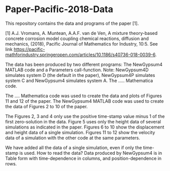 # Paper-Pacific-2018-Data
This repository contains the data and programs of the paper [1].

[1] A.J. Vromans, A. Muntean, A.A.F. van de Ven, A mixture theory-based concrete corrosion model coupling chemical reactions, diffusion and mechanics, (2018), Pacific Journal of Mathematics for Industry, 10:5. See link https://pacific-mathforindustry.springeropen.com/articles/10.1186/s40736-018-0039-6.

The data has been produced by two different programs: The NewGypsum4 MATLAB code and a Parameters call-function. Note: NewGypsum4D simulates system D (the default in the paper), NewGypsum4P simulates system C and NewGypsum4 simulates system A.
The .....  Mathematica code. 

The .... Mathematica code was used to create the data and plots of Figures 11 and 12 of the paper.
The NewGypsum4 MATLAB code was used to create the data of Figures 2 to 10 of the paper.

The Figures 2, 3 and 4 only use the positive time-stamp value minus 1 of the first zero-solution in the data.
Figure 5 uses only the height data of several simulations as indicated in the paper.
Figures 6 to 10 show the displacement and height data of a single simulation.
Figures 11 to 12 show the velocity data of a simulation with the other code at the same parameters.

We have added all the data of a single simulation, even if only the time-stamp is used. 
How to read the data? 
Data produced by NewGypsum4 is in Table form with time-dependence in columns, and position-dependence in rows.
